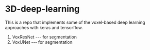# 3D-deep-learning

This is a repo that implements some of the voxel-based deep learning approaches with keras and tensorflow.

1. VoxResNet --- for segmentation
2. VoxUNet --- for segmentation
